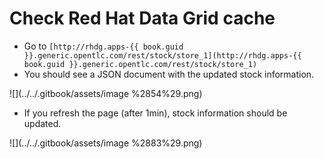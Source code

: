 # Check Red Hat Data Grid cache

* Go to `[http://rhdg.apps-{{ book.guid }}.generic.opentlc.com/rest/stock/store_1](http://rhdg.apps-{{ book.guid }}.generic.opentlc.com/rest/stock/store_1)`
* You should see a JSON document with the updated stock information.

![](../../.gitbook/assets/image %2854%29.png)

* If you refresh the page \(after 1min\), stock information should be updated.

![](../../.gitbook/assets/image %2883%29.png)


